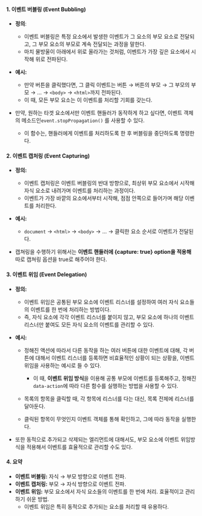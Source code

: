 
#### 1. **이벤트 버블링 (Event Bubbling)**

- **정의**:
	- 이벤트 버블링은 특정 요소에서 발생한 이벤트가 그 요소의 부모 요소로 전달되고, 그 부모 요소의 부모로 계속 전달되는 과정을 말한다.
	- 마치 물방울이 아래에서 위로 올라가는 것처럼, 이벤트가 가장 깊은 요소에서 시작해 위로 전파된다.

- **예시:**
	- 만약 버튼을 클릭했다면, 그 클릭 이벤트는 버튼 → 버튼의 부모 → 그 부모의 부모 → ... → `<body>` → `<html>`까지 전파된다.
	- 이 때, 모든 부모 요소는 이 이벤트를 처리할 기회를 갖는다.

- 만약, 원하는 타겟 요소에서만 이벤트 핸들러가 동작하게 하고 싶다면, 이벤트 객체의 메소드인`event.stopPropagation()` 를 사용할 수 있다.
    - 이 함수는, 핸들러에게 이벤트를 처리하도록 한 후 버블링을 중단하도록 명령한다.


#### 2. **이벤트 캡처링 (Event Capturing)**

- **정의:**
	- 이벤트 캡처링은 이벤트 버블링의 반대 방향으로, 최상위 부모 요소에서 시작해 자식 요소로 내려가며 이벤트를 처리하는 과정이다. 
	- 이벤트가 가장 바깥의 요소에서부터 시작해, 점점 안쪽으로 들어가며 해당 이벤트를 처리한다.

- **예시:**
	- `document` → `<html>` → `<body>` → ... → 클릭한 요소 순서로 이벤트가 전달된다.

- 캡쳐링을 수행하기 위해서는 **이벤트 핸들러에 {capture: true} option을 적용해** 따로 캡쳐링 옵션을 true로 해주어야 한다.


#### 3. **이벤트 위임 (Event Delegation)**

- **정의:**
	- 이벤트 위임은 공통된 부모 요소에 이벤트 리스너를 설정하여 여러 자식 요소들의 이벤트를 한 번에 처리하는 방법이다. 
	- 즉, 자식 요소에 각각 이벤트 리스너를 붙이지 않고, 부모 요소에 하나의 이벤트 리스너만 붙여도 모든 자식 요소의 이벤트를 관리할 수 있다.

- **예시:**
	- 정해진 액션에 따라서 다른 동작을 하는 여러 버튼에 대한 이벤트에 대해, 각 버튼에 대해서 이벤트 리스너를 등록하면 비효율적인 상황이 되는 상황을, 이벤트 위임을 사용하는 예시로 들 수 있다. 
		- 이 때, **이벤트 위임 방식**을 이용해 공통 부모에 이벤트를 등록해주고, 정해진 `data-action`에 따라 다른 함수를 실행하는 방법을 사용할 수 있다.
	
	- 목록의 항목을 클릭할 때, 각 항목에 리스너를 다는 대신, 목록 전체에 리스너를 달아둔다. 
	- 클릭된 항목이 무엇인지 이벤트 객체를 통해 확인하고, 그에 따라 동작을 실행한다.

- 또한 동적으로 추가되고 삭제되는 엘리먼트에 대해서도, 부모 요소에 이벤트 위임방식을 적용해서 이벤트를 효율적으로 관리할 수도 있다.


#### 4. **요약**

- **이벤트 버블링:** 자식 → 부모 방향으로 이벤트 전파.
- **이벤트 캡처링:** 부모 → 자식 방향으로 이벤트 전파.
- **이벤트 위임:** 부모 요소에서 자식 요소들의 이벤트를 한 번에 처리. 효율적이고 관리하기 쉬운 방법.
	- 이벤트 위임은 특히 동적으로 추가되는 요소를 처리할 때 유용하다.